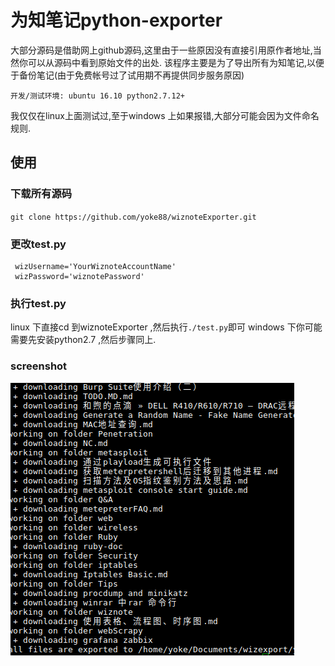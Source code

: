 # 为知笔记python-exporter

大部分源码是借助网上github源码,这里由于一些原因没有直接引用原作者地址,当然你可以从源码中看到原始文件的出处.
该程序主要是为了导出所有为知笔记,以便于备份笔记(由于免费帐号过了试用期不再提供同步服务原因)

`开发/测试环境: ubuntu 16.10 python2.7.12+`

我仅仅在linux上面测试过,至于windows 上如果报错,大部分可能会因为文件命名规则.

## 使用

### 下载所有源码

 `git clone https://github.com/yoke88/wiznoteExporter.git`


### 更改test.py
 ```
  wizUsername='YourWiznoteAccountName'
  wizPassword='wiznotePassword'
 ```

### 执行test.py
 linux 下直接cd 到wiznoteExporter ,然后执行`./test.py`即可
 windows 下你可能需要先安装python2.7 ,然后步骤同上.
 

### screenshot
 ![screenshort](Screenshot_2016-12-10_16-54-18.png)